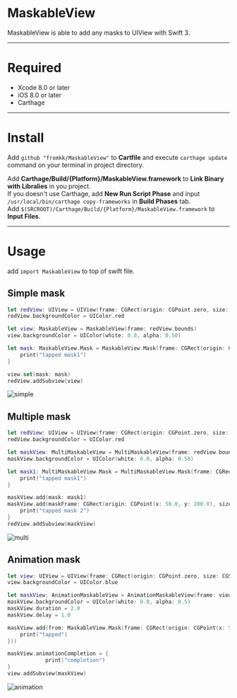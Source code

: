 # MaskableView

MaskableView is able to add any masks to UIView with Swift 3.

---

# Required

- Xcode 8.0 or later
- iOS 8.0 or later
- Carthage

---

# Install

Add `github "fromkk/MaskableView"` to **Cartfile** and execute `carthage update` command on your terminal in project directory.  

Add **Carthage/Build/{Platform}/MaskableView.framework** to **Link Binary with Libralies** in you project.  
If you doesn't use Carthage, add **New Run Script Phase** and input `/usr/local/bin/carthage copy-frameworks` in **Build Phases** tab.  
Add `$(SRCROOT)/Carthage/Build/{Platform}/MaskableView.framework` to **Input Files**.

---

# Usage

add `import MaskableView` to top of swift file.

## Simple mask

```swift
let redView: UIView = UIView(frame: CGRect(origin: CGPoint.zero, size: CGSize(width: 375.0, height: 667.0)))
redView.backgroundColor = UIColor.red

let view: MaskableView = MaskableView(frame: redView.bounds)
view.backgroundColor = UIColor(white: 0.0, alpha: 0.50)

let mask: MaskableView.Mask = MaskableView.Mask(frame: CGRect(origin: CGPoint(x: 50.0, y: 50.0), size: CGSize(width: 100.0, height: 60.0)), shape: MaskableView.Mask.Shape.radius(10.0)) { (mask: MaskableView.Mask) in
    print("tapped mask1")
}

view.set(mask: mask)
redView.addSubview(view)
```

![simple](https://cloud.githubusercontent.com/assets/322930/21514934/37681596-cd0e-11e6-96da-09e367ad5005.png)

## Multiple mask

```swift
let redView: UIView = UIView(frame: CGRect(origin: CGPoint.zero, size: CGSize(width: 375.0, height: 667.0)))
redView.backgroundColor = UIColor.red

let maskView: MultiMaskableView = MultiMaskableView(frame: redView.bounds)
maskView.backgroundColor = UIColor(white: 0.0, alpha: 0.50)

let mask1: MultiMaskableView.Mask = MultiMaskableView.Mask(frame: CGRect(origin: CGPoint(x: 50.0, y: 50.0), size: CGSize(width: 100.0, height: 60.0)), shape: MultiMaskableView.Mask.Shape.radius(10.0)) { (mask: MultiMaskableView.Mask) in
    print("tapped mask1")
}

maskView.add(mask: mask1)
maskView.add(maskFrame: CGRect(origin: CGPoint(x: 50.0, y: 200.0), size: CGSize(width: 50.0, height: 100.0)), shape: MultiMaskableView.Mask.Shape.radius(4.0)) { (mask: MultiMaskableView.Mask) in
    print("tapped mask 2")
}
redView.addSubview(maskView)
```

![multi](https://cloud.githubusercontent.com/assets/322930/21514909/fde54b04-cd0d-11e6-95f1-780f1d33114e.png)

## Animation mask

```swift
let view: UIView = UIView(frame: CGRect(origin: CGPoint.zero, size: CGSize(width: 375.0, height: 667.0)))
view.backgroundColor = UIColor.blue

let maskView: AnimationMaskableView = AnimationMaskableView(frame: view.bounds)
maskView.backgroundColor = UIColor(white: 0.0, alpha: 0.5)
maskView.duration = 2.0
maskView.delay = 1.0

maskView.add(from: MaskableView.Mask(frame: CGRect(origin: CGPoint(x: 50.0, y: 50.0), size: CGSize(width: 1.0, height: 1.0)), shape: MaskableView.Mask.Shape.radius(1.0)), to: MaskableView.Mask(frame: CGRect(origin: CGPoint(x: 50.0, y: 50.0), size: CGSize(width: 200.0, height: 200.0)), shape: MaskableView.Mask.Shape.radius(10.0), tap: { (mask: MaskableView.Mask) in
    print("tapped")
}))

maskView.animationCompletion = {
		    print("completion")
}
view.addSubview(maskView)
```

![animation](https://cloud.githubusercontent.com/assets/322930/21514918/1cfb4c5a-cd0e-11e6-8ddb-ae1be7bb67a2.gif)
